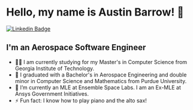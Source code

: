 # Hello, my name is Austin Barrow! 👋

[![Linkedin Badge](https://img.shields.io/badge/-LinkedIn-0e76a8?style=flat-square&logo=Linkedin&logoColor=white)](https://www.linkedin.com/in/austin-barrow/)

## I'm an Aerospace Software Engineer

- 🧑‍🏫 I am currently studying for my Master's in Computer Science from Georgia Institute of Technology.
- 🚀 I graduated with a Bachelor's in Aerospace Engineering and double minor in Computer Science and Mathematics from
  Purdue University.
- 👷 I’m currently an MLE at Ensemble Space Labs. I am an Ex-MLE at Ansys Government Initiatives.
- ⚡ Fun fact: I know how to play piano and the alto sax!

<!-- ### Languages and Tools

- Matlab, Python, Java, C, Javascript, HTML, CSS, React, Perl

---

<details>
  <summary>:zap: GitHub Stats</summary>

  <img align="left" alt="austinjbarrow2000's GitHub Stats" src="https://github-readme-stats.vercel.app/api?username=austinjbarrow2000&show_icons=true&hide_border=false&title_color=ff652f&icon_color=FFE400&bg_color=09131B&text_color=ffffff&border_color=0c1a25" />

</details> -->
